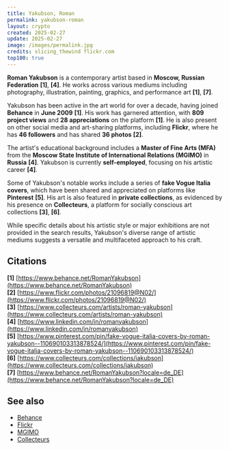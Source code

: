 ```yaml
---
title: Yakubson, Roman
permalink: yakubson-roman
layout: crypto
created: 2025-02-27
update: 2025-02-27
image: /images/permalink.jpg
credits: slicing_thewind flickr.com
top100: true
---
```


**Roman Yakubson** is a contemporary artist based in **Moscow, Russian Federation** **[1]**, **[4]**. He works across various mediums including photography, illustration, painting, graphics, and performance art **[1]**, **[7]**.  

Yakubson has been active in the art world for over a decade, having joined **Behance** in **June 2009** **[1]**. His work has garnered attention, with **809 project views** and **28 appreciations** on the platform **[1]**. He is also present on other social media and art-sharing platforms, including **Flickr**, where he has **46 followers** and has shared **36 photos** **[2]**.  

The artist's educational background includes a **Master of Fine Arts (MFA)** from the **Moscow State Institute of International Relations (MGIMO)** in **Russia** **[4]**. Yakubson is currently **self-employed**, focusing on his artistic career **[4]**.  

Some of Yakubson's notable works include a series of **fake Vogue Italia covers**, which have been shared and appreciated on platforms like **Pinterest** **[5]**. His art is also featured in **private collections**, as evidenced by his presence on **Collecteurs**, a platform for socially conscious art collections **[3]**, **[6]**.  

While specific details about his artistic style or major exhibitions are not provided in the search results, Yakubson's diverse range of artistic mediums suggests a versatile and multifaceted approach to his craft.  

## Citations  

**[1]** [https://www.behance.net/RomanYakubson](https://www.behance.net/RomanYakubson)  
**[2]** [https://www.flickr.com/photos/21096819@N02/](https://www.flickr.com/photos/21096819@N02/)  
**[3]** [https://www.collecteurs.com/artists/roman-yakubson](https://www.collecteurs.com/artists/roman-yakubson)  
**[4]** [https://www.linkedin.com/in/romanyakubson](https://www.linkedin.com/in/romanyakubson)  
**[5]** [https://www.pinterest.com/pin/fake-vogue-italia-covers-by-roman-yakubson--110690103313878524/](https://www.pinterest.com/pin/fake-vogue-italia-covers-by-roman-yakubson--110690103313878524/)  
**[6]** [https://www.collecteurs.com/collections/iakubson](https://www.collecteurs.com/collections/iakubson)  
**[7]** [https://www.behance.net/RomanYakubson?locale=de_DE](https://www.behance.net/RomanYakubson?locale=de_DE)  

## See also  

- [Behance](https://www.behance.net)  
- [Flickr](https://www.flickr.com)  
- [MGIMO](https://www.mgimo.ru)  
- [Collecteurs](https://www.collecteurs.com)  

<!-- Prompt:  
- Не менять язык статьи, сохранять оригинальный язык.  
- Если тема оформлена как "Имя Фамилия", заголовок должен быть "Фамилия, Имя".  
- Изменить title: A Template на основной топик в статье.  
- Создать permalink: на основе title.  
- Замени date: 2018-01-02 на created: текущую дату в таком же формате  
- Замени update: хххх-хх-хх текущую дату в таком же формате  
- Изменить заголовок раздела "Citations" на ## Citations.  
- Оформить ссылки в разделе "Citations" в формате: **[1]** [URL](URL).  
- При ссылке на источник в тексте, использовать формат: **[x]**, **[x]**.  
- Убедиться, что номера цитат соответствуют записям в разделе "Citations".  
- Сделать номера цитат кликабельными по указанному выше формату.  
- Добавить список связанных тем в том же формате.  
- Если есть списки - конвертируй их в таблицы  
- Выделяй даты, места, географические назавания, адреса, имена собственные **таким образом**  
- Использовать шаблон - "[Название темы](ссылка-на-тему)" для каждого пункта.  
- Раздел ## See also должен включаться автоматически в конец статьи.  
- Результат в md коде  
- Оставить этот Prompt после редактирования в конце кода.  
-->
